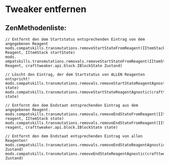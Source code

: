 # Tweaker entfernen

## ZenMethodenliste:

    // Entfernt den dem Startstatus entsprechenden Eintrag von dem angegebenen Reagent
    mods.compatskills.transmutations.removeStartStateFromReagent(IItemStack Reagent, IItemStack startState)
    mods. ompatskills.transmutations.removals.removeStartStateFromReagent(IItemStack Reagent, crafttweaker.api.block.IBlockState Zustand)
    
    // Löscht den Eintrag, der dem Startstatus von ALLEN Reagenten entspricht!
    mods.compatskills.transmutations.removals.removeStartStateReagentAgnostic(IItemStack state)
    mods.compatskills.transmutations.removeStartStateReagentAgnostic(crafttweaker.api.block.IBlockState state)
    
    // Entfernt den dem Endstaat entsprechenden Eintrag aus dem angegebenen Reagent.
    mods.compatskills.transmutations.removals.removeEndStateFromReagent(IItemStack reagent, IItemStack state)
    mods.compatskills.transmutations.removals.removeEndStateFromReagent(IItemStack reagent, crafttweaker.api.block.IBlockState state)
    
    // Entfernt den dem Endstaat entsprechenden Eintrag von allen Reagenten!
    mods.compatskills.transmutations.removals.removeEndStateReagentAgnostic(IItemStack Zustand)
    mods.compatskills.transmutations.removeEndStateReagentAgnostic(crafttweaker.api.block.IBlockState Zustand)